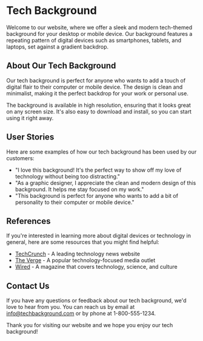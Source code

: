 <!--font:Montserrat-->

# Tech Background

Welcome to our website, where we offer a sleek and modern tech-themed background for your desktop or mobile device. Our background features a repeating pattern of digital devices such as smartphones, tablets, and laptops, set against a gradient backdrop.

## About Our Tech Background

Our tech background is perfect for anyone who wants to add a touch of digital flair to their computer or mobile device. The design is clean and minimalist, making it the perfect backdrop for your work or personal use.

The background is available in high resolution, ensuring that it looks great on any screen size. It's also easy to download and install, so you can start using it right away.

## User Stories

Here are some examples of how our tech background has been used by our customers:

- "I love this background! It's the perfect way to show off my love of technology without being too distracting."
- "As a graphic designer, I appreciate the clean and modern design of this background. It helps me stay focused on my work."
- "This background is perfect for anyone who wants to add a bit of personality to their computer or mobile device."

## References

If you're interested in learning more about digital devices or technology in general, here are some resources that you might find helpful:

- [TechCrunch](#) - A leading technology news website
- [The Verge](#) - A popular technology-focused media outlet
- [Wired](#) - A magazine that covers technology, science, and culture

## Contact Us

If you have any questions or feedback about our tech background, we'd love to hear from you. You can reach us by email at [info@techbackground.com](mailto:info@techbackground.com) or by phone at 1-800-555-1234.

Thank you for visiting our website and we hope you enjoy our tech background!

<!--

Write me content for website with wallpaper which alt text is:

"A wallpaper featuring a repeating pattern of sleek and modern digital devices, such as smartphones, tablets, and laptops, set against a gradient background."

The name/title of the page should not be 1:1 copy of the alt text but rather a real content of the website which is using this wallpaper.

- Use markdown format 
- Start with heading
- Heading should be short and concise
- The content should look like a real website 
- The website should not be about the wallpaper, wallpaper is just a related background
- Heading should be contain work "wallpaper" or "background"
- Include real sections like references, contact, user stories, etc. use things relevant to the page purpose.
- Feel free to use structure like headings, bullets, numbering, blockquotes, paragraphs, horizontal lines, etc.
- You can use formatting like bold or _italic_
- You can include UTF-8 emojis
- Links should be only #hash anchors (and you can refer to the document itself)
- Do not include images


---


# Digital Devices Wallpaper

Welcome to our website, where we offer a sleek and modern wallpaper featuring a repeating pattern of digital devices. This wallpaper is perfect for tech enthusiasts or anyone who wants to add a touch of digital flair to their desktop background.

## About Our Wallpaper

Our digital devices wallpaper features a gradient background with a repeating pattern of smartphones, tablets, and laptops. The design is clean and minimalist, making it the perfect backdrop for your computer or mobile device.

The wallpaper is available in high resolution, ensuring that it looks great on any screen size. It's also easy to download and install, so you can start using it right away.

## User Stories

Here are some examples of how our digital devices wallpaper has been used by our customers:

- "I love this wallpaper! It's the perfect way to show off my love of technology."
- "As a software developer, I appreciate the clean and modern design of this wallpaper. It helps me stay focused on my work."
- "This wallpaper is perfect for anyone who wants to add a bit of personality to their computer without being too distracting."

## References

If you're interested in learning more about digital devices or technology in general, here are some resources that you might find helpful:

- [TechCrunch](#) - A leading technology news website
- [The Verge](#) - A popular technology-focused media outlet
- [Wired](#) - A magazine that covers technology, science, and culture

## Contact Us

If you have any questions or feedback about our digital devices wallpaper, we'd love to hear from you. You can reach us by email at [info@digitaldeviceswallpaper.com](mailto:info@digitaldeviceswallpaper.com) or by phone at 1-800-555-1234.

Thank you for visiting our website and we hope you enjoy our digital devices wallpaper!


---


Heading should not include word "wallpaper". The website should not be about the wallpaper itself, wallpaper is just a related background, rewrite whole content.


---


# Tech Background

Welcome to our website, where we offer a sleek and modern tech-themed background for your desktop or mobile device. Our background features a repeating pattern of digital devices such as smartphones, tablets, and laptops, set against a gradient backdrop.

## About Our Tech Background

Our tech background is perfect for anyone who wants to add a touch of digital flair to their computer or mobile device. The design is clean and minimalist, making it the perfect backdrop for your work or personal use.

The background is available in high resolution, ensuring that it looks great on any screen size. It's also easy to download and install, so you can start using it right away.

## User Stories

Here are some examples of how our tech background has been used by our customers:

- "I love this background! It's the perfect way to show off my love of technology without being too distracting."
- "As a graphic designer, I appreciate the clean and modern design of this background. It helps me stay focused on my work."
- "This background is perfect for anyone who wants to add a bit of personality to their computer or mobile device."

## References

If you're interested in learning more about digital devices or technology in general, here are some resources that you might find helpful:

- [TechCrunch](#) - A leading technology news website
- [The Verge](#) - A popular technology-focused media outlet
- [Wired](#) - A magazine that covers technology, science, and culture

## Contact Us

If you have any questions or feedback about our tech background, we'd love to hear from you. You can reach us by email at [info@techbackground.com](mailto:info@techbackground.com) or by phone at 1-800-555-1234.

Thank you for visiting our website and we hope you enjoy our tech background!

-->
